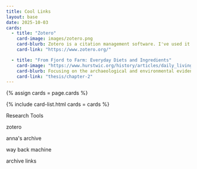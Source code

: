 ```yaml
---
title: Cool Links
layout: base
date: 2025-10-03
cards: 
  - title: "Zotero"
    card-image: images/zotero.png
    card-blurb: Zotero is a citation management software. I've used it to build a library of citations.
    card-link: "https://www.zotero.org/"

  - title: "From Fjord to Farm: Everyday Diets and Ingredients"
    card-image: "https://www.hurstwic.org/history/articles/daily_living/pix/jonsbok_whale_flensing_illumination.jpg"
    card-blurb: Focusing on the archaeological and environmental evidence, this chapter reconstructs the daily diet of the Viking Age, highlighting key ingredients, farming practices, and seasonal food cycles.
    card-link: "thesis/chapter-2"
---
```


{% assign cards = page.cards %}

{% include card-list.html 
cards = cards 
%}

Research Tools

zotero

anna's archive

way back machine

archive links
